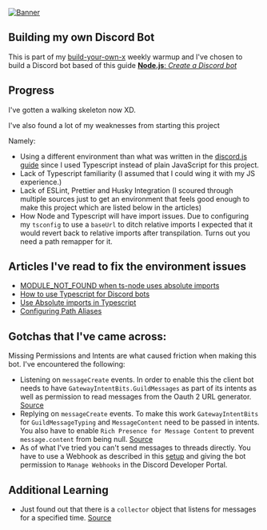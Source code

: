 [![Banner](https://codecrafters.io/landing/images/byox-banner.gif?v=1)](https://codecrafters.io/github-banner)

## Building my own Discord Bot

This is part of my [build-your-own-x](https://github.com/codecrafters-io/build-your-own-x) weekly warmup and I've chosen to build a Discord bot based of this guide [**Node.js**: _Create a Discord bot_](https://discordjs.guide/)

## Progress

I've gotten a walking skeleton now XD.

I've also found a lot of my weaknesses from starting this project

Namely:

- Using a different environment than what was written in the [discord.js guide](https://discordjs.guide/creating-your-bot/) since I used Typescript instead of plain JavaScript for this project.
- Lack of Typescript familiarity (I assumed that I could wing it with my JS experience.)
- Lack of ESLint, Prettier and Husky Integration (I scoured through multiple sources just to get an environment that feels good enough to make this project which are listed below in the articles)
- How Node and Typescript will have import issues. Due to configuring my `tsconfig` to use a `baseUrl` to ditch relative imports I expected that it would revert back to relative imports after transpilation. Turns out you need a path remapper for it.

## Articles I've read to fix the environment issues

- [MODULE_NOT_FOUND when ts-node uses absolute imports](https://stackoverflow.com/questions/72600316/ts-node-module-not-found-when-using-absolute-imports-in-typescript)
- [How to use Typescript for Discord bots](https://sabe.io/tutorials/how-to-build-discord-bot-typescript)
- [Use Absolute imports in Typescript](https://khalilstemmler.com/blogs/typescript/absolute-file-path/)
- [Configuring Path Aliases](https://betterprogramming.pub/how-to-configure-path-aliases-with-typescript-8586dc0aa214)

## Gotchas that I've came across:

Missing Permissions and Intents are what caused friction when making this bot. I've encountered the following:

- Listening on `messageCreate` events. In order to enable this the client bot needs to have `GatewayIntentBits.GuildMessages` as part of its intents as well as permission to read messages from the Oauth 2 URL generator. [Source](https://stackoverflow.com/questions/66276582/discord-js-on-message-command-not-working)
- Replying on `messageCreate` events. To make this work `GatewayIntentBits` for `GuildMessageTyping` and `MessageContent` need to be passed in intents. You also have to enable `Rich Presence for Message Content` to prevent `message.content` from being null. [Source](https://stackoverflow.com/questions/73036854/message-content-doesnt-have-any-value-in-discord-js)
- As of what I've tried you can't send messages to threads directly. You have to use a Webhook as described in this [setup](https://discordjs.guide/popular-topics/webhooks.html#editing-webhooks) and giving the bot permission to `Manage Webhooks` in the Discord Developer Portal.

## Additional Learning

- Just found out that there is a `collector` object that listens for messages for a specified time. [Source](https://stackoverflow.com/questions/67760538/how-to-make-your-bot-to-listen-to-your-messages-after-you-entered-a-command)
